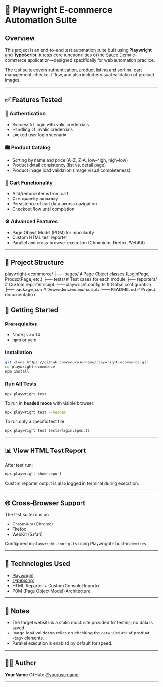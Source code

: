 # 🛒 Playwright E-commerce Automation Suite

## Overview

This project is an end-to-end test automation suite built using **Playwright** and **TypeScript**. It tests core functionalities of the [Sauce Demo](https://www.saucedemo.com) e-commerce application—designed specifically for web automation practice.

The test suite covers authentication, product listing and sorting, cart management, checkout flow, and also includes visual validation of product images.

---

## ✅ Features Tested

### 🔐 Authentication
- Successful login with valid credentials
- Handling of invalid credentials
- Locked user login scenario

### 🛍️ Product Catalog
- Sorting by name and price (A–Z, Z–A, low–high, high–low)
- Product detail consistency (list vs. detail page)
- Product image load validation (image visual completeness)

### 🛒 Cart Functionality
- Add/remove items from cart
- Cart quantity accuracy
- Persistence of cart data across navigation
- Checkout flow until completion

### ⚙️ Advanced Features
- Page Object Model (POM) for modularity
- Custom HTML test reporter
- Parallel and cross-browser execution (Chromium, Firefox, WebKit)

---

## 📁 Project Structure

playwright-ecommerce/
├── pages/               # Page Object classes (LoginPage, ProductPage, etc.)
├── tests/               # Test cases for each module
├── reporters/           # Custom reporter script
├── playwright.config.ts # Global configuration
├── package.json         # Dependencies and scripts
└── README.md            # Project documentation


## 🚀 Getting Started

### Prerequisites
- Node.js >= 14
- npm or yarn

### Installation

```bash
git clone https://github.com/yourusername/playwright-ecommerce.git
cd playwright-ecommerce
npm install
````

### Run All Tests

```bash
npx playwright test
```

To run in **headed mode** with visible browser:

```bash
npx playwright test --headed
```

To run only a specific test file:

```bash
npx playwright test tests/login.spec.ts
```

---

## 📊 View HTML Test Report

After test run:

```bash
npx playwright show-report
```

Custom reporter output is also logged in terminal during execution.

---

## 🌐 Cross-Browser Support

The test suite runs on:

* Chromium (Chrome)
* Firefox
* WebKit (Safari)

Configured in `playwright.config.ts` using Playwright’s built-in `devices`.

---

## 🧪 Technologies Used

* [Playwright](https://playwright.dev/)
* [TypeScript](https://www.typescriptlang.org/)
* HTML Reporter + Custom Console Reporter
* POM (Page Object Model) Architecture

---

## 📝 Notes

* The target website is a static mock site provided for testing; no data is saved.
* Image load validation relies on checking the `naturalWidth` of product `<img>` elements.
* Parallel execution is enabled by default for speed.

---

## 👨‍💻 Author

**Your Name**
GitHub: [@yourusername](https://github.com/yourusername)

---


